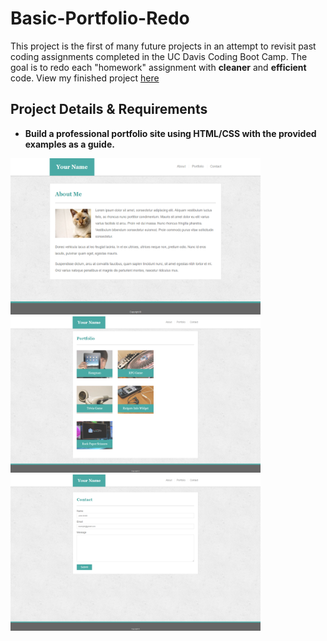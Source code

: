 # Basic-Portfolio-Redo
<p>This project is the first of many future projects in an attempt to revisit past coding assignments completed in the UC Davis Coding Boot Camp. The goal is to redo each "homework" assignment with <strong>cleaner</strong> and <strong>efficient</strong> code. View my finished project <a href="https://bksaechao.github.io/Basic-Portfolio-Redo/">here</a></p>

## Project Details & Requirements
<ul>
<li>
<strong>Build a professional portfolio site using HTML/CSS with the provided examples as a guide.</strong>
</li>
</ul>


<p float="left">
<img src="assets/images/portfolio-about-me.png" height="250" width="400" alt="portfolio">
<img src="assets/images/portfolio-gallery.png" height="250" width="400" alt="projects">
<img src="assets/images/portfolio-contact.png" height="250" width="400" alt="contact">
</p>
